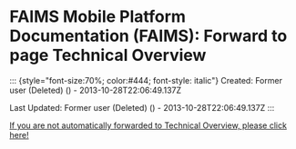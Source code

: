 FAIMS Mobile Platform Documentation (FAIMS): Forward to page Technical Overview
===============================================================================

::: {style="font-size:70%; color:#444; font-style: italic"}
Created: Former user (Deleted) () - 2013-10-28T22:06:49.137Z

Last Updated: Former user (Deleted) () - 2013-10-28T22:06:49.137Z
:::

[If you are not automatically forwarded to Technical Overview, please
click here!](Technical%20Overview.html)
